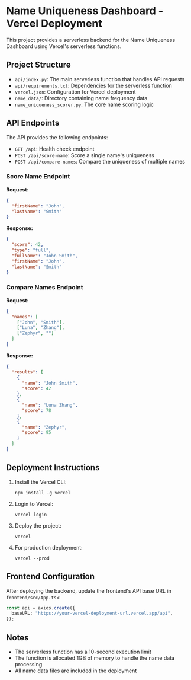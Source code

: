 # Name Uniqueness Dashboard - Vercel Deployment

This project provides a serverless backend for the Name Uniqueness Dashboard using Vercel's serverless functions.

## Project Structure

- `api/index.py`: The main serverless function that handles API requests
- `api/requirements.txt`: Dependencies for the serverless function
- `vercel.json`: Configuration for Vercel deployment
- `name_data/`: Directory containing name frequency data
- `name_uniqueness_scorer.py`: The core name scoring logic

## API Endpoints

The API provides the following endpoints:

- `GET /api`: Health check endpoint
- `POST /api/score-name`: Score a single name's uniqueness
- `POST /api/compare-names`: Compare the uniqueness of multiple names

### Score Name Endpoint

**Request:**

```json
{
  "firstName": "John",
  "lastName": "Smith"
}
```

**Response:**

```json
{
  "score": 42,
  "type": "full",
  "fullName": "John Smith",
  "firstName": "John",
  "lastName": "Smith"
}
```

### Compare Names Endpoint

**Request:**

```json
{
  "names": [
    ["John", "Smith"],
    ["Luna", "Zhang"],
    ["Zephyr", ""]
  ]
}
```

**Response:**

```json
{
  "results": [
    {
      "name": "John Smith",
      "score": 42
    },
    {
      "name": "Luna Zhang",
      "score": 78
    },
    {
      "name": "Zephyr",
      "score": 95
    }
  ]
}
```

## Deployment Instructions

1. Install the Vercel CLI:

   ```
   npm install -g vercel
   ```

2. Login to Vercel:

   ```
   vercel login
   ```

3. Deploy the project:

   ```
   vercel
   ```

4. For production deployment:
   ```
   vercel --prod
   ```

## Frontend Configuration

After deploying the backend, update the frontend's API base URL in `frontend/src/App.tsx`:

```typescript
const api = axios.create({
  baseURL: "https://your-vercel-deployment-url.vercel.app/api",
});
```

## Notes

- The serverless function has a 10-second execution limit
- The function is allocated 1GB of memory to handle the name data processing
- All name data files are included in the deployment
